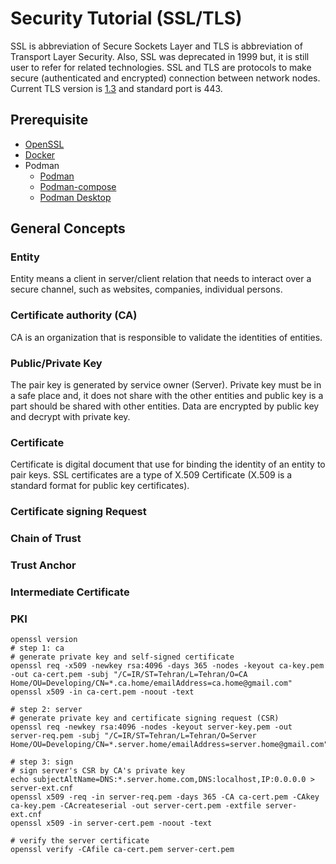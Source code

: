 # Security Tutorial (SSL/TLS)

SSL is abbreviation of Secure Sockets Layer and TLS is abbreviation of Transport Layer Security. Also, SSL was
deprecated in 1999 but, it is still user to refer for related technologies.</b>
SSL and TLS are protocols to make secure (authenticated and encrypted) connection between network nodes. Current TLS
version is [1.3](https://www.rfc-editor.org/rfc/rfc8446) and standard port is 443.

## Prerequisite

* [OpenSSL](https://www.openssl.org/)
* [Docker](https://www.docker.com/)
* Podman
  * [Podman](https://podman.io/)
  * [Podman-compose](https://github.com/containers/podman-compose)
  * [Podman Desktop](https://podman-desktop.io/)

## General Concepts

### Entity

Entity means a client in server/client relation that needs to interact over a secure channel, such as websites,
companies, individual persons.

### Certificate authority (CA)

CA is an organization that is responsible to validate the identities of entities.

### Public/Private Key

The pair key is generated by service owner (Server). Private key must be in a safe place and, it does not share with the
other entities and public key is a part should be shared with other entities.</b>
Data are encrypted by public key and decrypt with private key.

### Certificate

Certificate is digital document that use for binding the identity of an entity to pair keys. SSL certificates are a type
of X.509 Certificate (X.509 is a standard format for public key certificates).

### Certificate signing Request

### Chain of Trust

### Trust Anchor

### Intermediate Certificate

### PKI

```shell
openssl version
# step 1: ca
# generate private key and self-signed certificate
openssl req -x509 -newkey rsa:4096 -days 365 -nodes -keyout ca-key.pem -out ca-cert.pem -subj "/C=IR/ST=Tehran/L=Tehran/O=CA Home/OU=Developing/CN=*.ca.home/emailAddress=ca.home@gmail.com"
openssl x509 -in ca-cert.pem -noout -text

# step 2: server
# generate private key and certificate signing request (CSR)
openssl req -newkey rsa:4096 -nodes -keyout server-key.pem -out server-req.pem -subj "/C=IR/ST=Tehran/L=Tehran/O=Server Home/OU=Developing/CN=*.server.home/emailAddress=server.home@gmail.com"

# step 3: sign
# sign server's CSR by CA's private key
echo subjectAltName=DNS:*.server.home.com,DNS:localhost,IP:0.0.0.0 > server-ext.cnf
openssl x509 -req -in server-req.pem -days 365 -CA ca-cert.pem -CAkey ca-key.pem -CAcreateserial -out server-cert.pem -extfile server-ext.cnf
openssl x509 -in server-cert.pem -noout -text

# verify the server certificate
openssl verify -CAfile ca-cert.pem server-cert.pem
```
